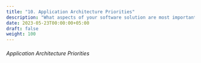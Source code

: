 ```yaml
---
title: "10. Application Architecture Priorities"
description: "What aspects of your software solution are most important?"
date: 2023-05-23T00:00:00+05:00
draft: false
weight: 100
---
```


###### Application Architecture Priorities



